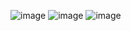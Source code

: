 ![image](https://github.com/SanthwanaT/Bt4vt-internship/assets/48614480/09d1a4ef-8775-4422-93b7-43eddc692ac3)
![image](https://github.com/SanthwanaT/Bt4vt-internship/assets/48614480/7978a916-3226-409f-b6ef-a6a6e96066ef)
![image](https://github.com/SanthwanaT/Bt4vt-internship/assets/48614480/1fec424d-9c7e-4ae3-a9e3-d5746e362455)


